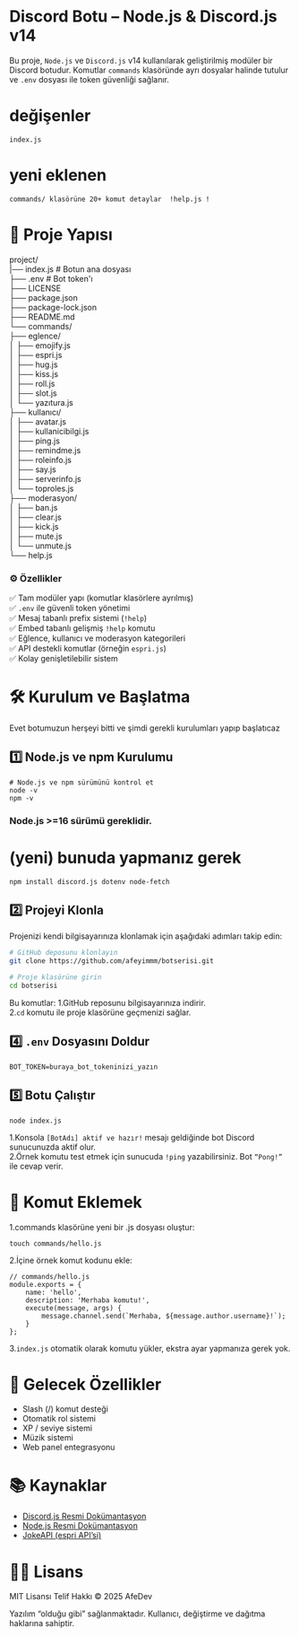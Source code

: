 # Discord Botu – Node.js & Discord.js v14

Bu proje, `Node.js` ve `Discord.js` v14 kullanılarak geliştirilmiş modüler bir Discord botudur. Komutlar `commands` klasöründe ayrı dosyalar halinde tutulur ve `.env` dosyası ile token güvenliği sağlanır.


#       değişenler  
```index.js ```
#            yeni eklenen 
 ```
commands/ klasörüne 20+ komut detaylar  !help.js !
 ```


# 📂 Proje Yapısı
project/                   
|── index.js   # Botun ana dosyası                   
├── .env      # Bot token'ı                                          
├── LICENSE   
├── package.json        
├── package-lock.json           
├── README.md                      
└── commands/             
    ├── eglence/                                             
    │   ├── emojify.js                                                        
    │   ├── espri.js                                     
    │   ├── hug.js                                                          
    │   ├── kiss.js                                 
    │   ├── roll.js        
    │   ├── slot.js                                                    
    │   └── yazıtura.js                                       
    ├── kullanıcı/                            
    │   ├── avatar.js                                              
    │   ├── kullanicibilgi.js                   
    │   ├── ping.js                                 
    │   ├── remindme.js                              
    │   ├── roleinfo.js                   
    │   ├── say.js                                                 
    │   ├── serverinfo.js                                             
    │   └── toproles.js                                   
    ├── moderasyon/                                               
    │   ├── ban.js                                    
    │   ├── clear.js                                          
    │   ├── kick.js                  
    │   ├── mute.js                         
    │   └── unmute.js                                                    
    └── help.js                  

 
### ⚙️ Özellikler

✅ Tam modüler yapı (komutlar klasörlere ayrılmış)            
✅ ```.env``` ile güvenli token yönetimi                     
✅ Mesaj tabanlı prefix sistemi (```!help```)                     
✅ Embed tabanlı gelişmiş ```!help``` komutu                                    
✅ Eğlence, kullanıcı ve moderasyon kategorileri                       
✅ API destekli komutlar (örneğin ```espri.js```)                    
✅ Kolay genişletilebilir sistem              


# 🛠 Kurulum ve Başlatma
 Evet botumuzun herşeyi bitti ve şimdi gerekli kurulumları yapıp başlatıcaz

## 1️⃣ Node.js ve npm Kurulumu

```
# Node.js ve npm sürümünü kontrol et
node -v
npm -v
```
### Node.js >=16 sürümü gereklidir.
# (yeni) bunuda yapmanız gerek
```
npm install discord.js dotenv node-fetch
```


## 2️⃣ Projeyi Klonla
Projenizi kendi bilgisayarınıza klonlamak için aşağıdaki adımları takip edin:
```bash 
# GitHub deposunu klonlayın
git clone https://github.com/afeyimmm/botserisi.git

# Proje klasörüne girin
cd botserisi
```
Bu komutlar:
1.GitHub reposunu bilgisayarınıza indirir.                   
2.```cd``` komutu ile proje klasörüne geçmenizi sağlar.               






## 4️⃣ ```.env``` Dosyasını Doldur

```
BOT_TOKEN=buraya_bot_tokeninizi_yazın
```

## 5️⃣ Botu Çalıştır

```
node index.js
```
1.Konsola ```[BotAdı] aktif ve hazır!``` mesajı geldiğinde bot Discord sunucunuzda aktif olur.                            
2.Örnek komutu test etmek için sunucuda ```!ping``` yazabilirsiniz. Bot ```“Pong!”``` ile cevap verir.                             




# 📝 Komut Eklemek

1.commands klasörüne yeni bir .js dosyası oluştur:                                          

```
touch commands/hello.js
```
2.İçine örnek komut kodunu ekle:                                      

```
// commands/hello.js
module.exports = {
    name: 'hello',
    description: 'Merhaba komutu!',
    execute(message, args) {
        message.channel.send(`Merhaba, ${message.author.username}!`);
    }
};
```
3.```index.js``` otomatik olarak komutu yükler, ekstra ayar yapmanıza gerek yok.      






# 🚀 Gelecek Özellikler

- Slash (/) komut desteği
- Otomatik rol sistemi
- XP / seviye sistemi
- Müzik sistemi
- Web panel entegrasyonu







# 📚 Kaynaklar
- [Discord.js Resmi Dokümantasyon](https://discord.js.org/)                                        
- [Node.js Resmi Dokümantasyon](https://nodejs.org/)
- [JokeAPI (espri API’si)](https://v2.jokeapi.dev/)                                  

# 🧑‍💻 Lisans

MIT Lisansı
Telif Hakkı © 2025 AfeDev

Yazılım “olduğu gibi” sağlanmaktadır. Kullanıcı, değiştirme ve dağıtma haklarına sahiptir.
